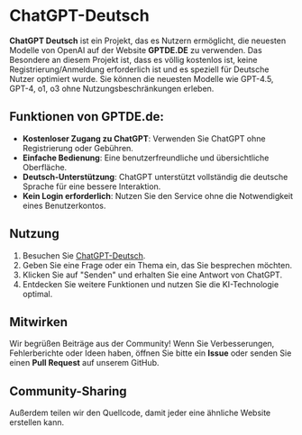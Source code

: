 # ChatGPT-Deutsch
**ChatGPT Deutsch** ist ein Projekt, das es Nutzern ermöglicht, die neuesten Modelle von OpenAI auf der Website **GPTDE.DE** zu verwenden.
Das Besondere an diesem Projekt ist, dass es völlig kostenlos ist, keine Registrierung/Anmeldung erforderlich ist und es speziell für Deutsche Nutzer optimiert wurde. Sie können die neuesten Modelle wie GPT-4.5, GPT-4, o1, o3 ohne Nutzungsbeschränkungen erleben.

## Funktionen von GPTDE.de:

- **Kostenloser Zugang zu ChatGPT**: Verwenden Sie ChatGPT ohne Registrierung oder Gebühren.
- **Einfache Bedienung**: Eine benutzerfreundliche und übersichtliche Oberfläche.
- **Deutsch-Unterstützung**: ChatGPT unterstützt vollständig die deutsche Sprache für eine bessere Interaktion.
- **Kein Login erforderlich**: Nutzen Sie den Service ohne die Notwendigkeit eines Benutzerkontos.

## Nutzung

1. Besuchen Sie [ChatGPT-Deutsch](https://gptde.de).
2. Geben Sie eine Frage oder ein Thema ein, das Sie besprechen möchten.
3. Klicken Sie auf "Senden" und erhalten Sie eine Antwort von ChatGPT.
4. Entdecken Sie weitere Funktionen und nutzen Sie die KI-Technologie optimal.

## Mitwirken

Wir begrüßen Beiträge aus der Community! Wenn Sie Verbesserungen, Fehlerberichte oder Ideen haben, öffnen Sie bitte ein **Issue** oder senden Sie einen **Pull Request** auf unserem GitHub.


## Community-Sharing

Außerdem teilen wir den Quellcode, damit jeder eine ähnliche Website erstellen kann.
